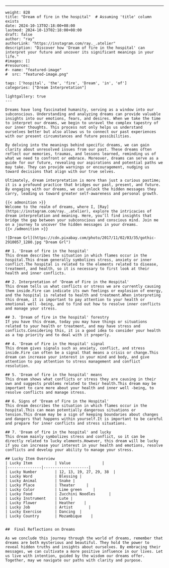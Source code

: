 ---
    weight: 828
    title: "Dream of fire in the hospital"  # Assuming 'title' column exists
    date: 2024-10-13T02:18:00+08:00
    lastmod: 2024-10-13T02:18:00+08:00
    draft: false
    author: "ray"
    authorLink: "https://instagram.com/ray._.atelier"
    description: "Discover how 'Dream of fire in the hospital' can interpret your future and uncover its significant meanings in your life."
    #images: []
    #resources:
    #- name: "featured-image"
    #  src: "featured-image.png"
    
    tags: ['hospital', 'the', 'fire', 'Dream', 'in', 'of']
    categories: ["Dream Interpretation"]
    
    lightgallery: true
    ---
    
    Dreams have long fascinated humanity, serving as a window into our subconscious. Understanding and analyzing dreams can provide valuable insights into our emotions, fears, and desires. When we take the time to interpret our dreams, we begin to unravel the complex tapestry of our inner thoughts. This process not only helps us understand ourselves better but also allows us to connect our past experiences with our present circumstances and future possibilities.
    
    By delving into the meanings behind specific dreams, we can gain clarity about unresolved issues from our past. These dreams often reflect our memories, traumas, and lessons learned, reminding us of what we need to confront or embrace. Moreover, dreams can serve as a guide for our future, revealing our aspirations and potential paths we may take. They can provide warnings or encouragement, nudging us toward decisions that align with our true selves.
    
    Ultimately, dream interpretation is more than just a curious pastime; it is a profound practice that bridges our past, present, and future. By engaging with our dreams, we can unlock the hidden messages they carry, leading us toward greater self-awareness and personal growth.
    
    {{< admonition >}}
    Welcome to the realm of dreams, where I, [Ray](https://instagram.com/ray._.atelier), explore the intricacies of dream interpretation and meaning. Here, you’ll find insights that bridge the gap between your subconscious and conscious mind. Join me on a journey to uncover the hidden messages in your dreams.
    {{< /admonition >}}
    
    ![Dream Grl](https://cdn.pixabay.com/photo/2017/11/02/03/35/gothic-2910057_1280.jpg "Dream Grl")
    
    ## 1. 'Dream of fire in the hospital'
    This dream describes the situation in which flames occur in the hospital.This dream generally symbolizes stress, anxiety or inner conflict.The hospital is related to the elements related to disease, treatment, and health, so it is necessary to first look at their health and inner conflicts.
    
    ## 2. Interpretation of 'Dream of Fire in the Hospital'
    This dream tells us what conflicts or stress we are currently causing them inside.Fire can indicate its own feelings or explosion of energy, and the hospital is related to health and treatment.When interpreting this dream, it is important to pay attention to your health or emotional well -being, and to find out how to resolve inner conflicts and manage your stress.
    
    ## 3. 'Dream of fire in the hospital' forestry
    If you have this dream, today you may have things or situations related to your health or treatment, and may have stress and conflicts.Considering this, it is a good idea to consider your health as a top priority and to deal with it properly.
    
    ## 4. 'Dream of Fire in the Hospital' signal
    This dream gives signals such as anxiety, conflict, and stress inside.Fire can often be a signal that means a crisis or change.This dream can increase your interest in your mind and body, and give attention to pay attention to stress management and conflict resolution.
    
    ## 5. 'Dream of fire in the hospital' means
    This dream shows what conflicts or stress they are causing in their own and suggests problems related to their health.This dream may be important to care more about your health and inner well -being, to resolve conflicts and manage stress.
    
    ## 6. Signs of 'Dream of Fire in the Hospital'
    This dream describes the situation in which flames occur in the hospital.This can mean potentially dangerous situations or tension.This dream may be a sign of keeping boundaries about changes and dangers that happens within yourself.It is important to be careful and prepare for inner conflicts and stress situations.
    
    ## 7. 'Dream of fire in the hospital' and lucky
    This dream mainly symbolizes stress and conflict, so it can be directly related to lucky elements.However, this dream will be lucky if you can increase your interest in your health and emotions, resolve conflicts and develop your ability to manage your stress.
    
    ## Lucky Item Overview
    | Lucky Item          | Value              |
    |---------------|--------------------|
    | Lucky Number        | 12, 13, 19, 27, 29, 38  |
    | Lucky Word          | Blessing |
    | Lucky Animal        | Snake |
    | Lucky Place         | Theater     |
    | Lucky Color         | Lime green     |
    | Lucky Food          | Zucchini Noodles      |
    | Lucky Instrument    | Lute |
    | Lucky Flower        | Heather    |
    | Lucky Job           | Artist       |
    | Lucky Exercise      | Dancing  |
    | Lucky Country       | Mozambique    |
    
    
    ##  Final Reflections on Dreams
    
    As we conclude this journey through the world of dreams, remember that dreams are both mysterious and beautiful. They hold the power to reveal hidden truths and insights about ourselves. By embracing their messages, we can cultivate a more positive influence in our lives. Let us live with intention, guided by the wisdom our dreams offer. Together, may we navigate our paths with clarity and purpose.
    